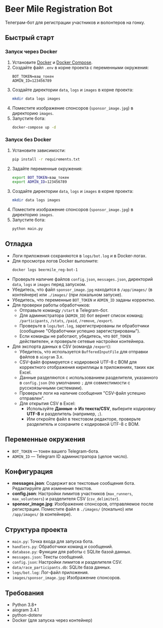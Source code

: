 # Beer Mile Registration Bot

Телеграм-бот для регистрации участников и волонтеров на гонку.

## Быстрый старт

### Запуск через Docker
1. Установите [Docker](https://docs.docker.com/get-docker/) и [Docker Compose](https://docs.docker.com/compose/install/).
2. Создайте файл `.env` в корне проекта с переменными окружения:
   ```env
   BOT_TOKEN=ваш_токен
   ADMIN_ID=123456789
   ```
3. Создайте директории `data`, `logs` и `images` в корне проекта:
   ```bash
   mkdir data logs images
   ```
4. Поместите изображение спонсоров (`sponsor_image.jpg`) в директорию `images`.
5. Запустите бота:
   ```bash
   docker-compose up -d
   ```

### Запуск без Docker
1. Установите зависимости:
   ```bash
   pip install -r requirements.txt
   ```
2. Задайте переменные окружения:
   ```bash
   export BOT_TOKEN=ваш_токен
   export ADMIN_ID=123456789
   ```
3. Создайте директории `data`, `logs` и `images` в корне проекта:
   ```bash
   mkdir data logs images
   ```
4. Поместите изображение спонсоров (`sponsor_image.jpg`) в директорию `images`.
5. Запустите бота:
   ```bash
   python main.py
   ```

## Отладка
- Логи приложения сохраняются в `logs/bot.log` и в Docker-логах.
- Для просмотра логов Docker выполните:
  ```bash
  docker logs beermile_reg-bot-1
  ```
- Проверьте наличие файлов `config.json`, `messages.json`, директорий `data`, `logs` и `images` перед запуском.
- Убедитесь, что файл `sponsor_image.jpg` находится в `/app/images/` (в контейнере) или `./images/` (при локальном запуске).
- Убедитесь, что переменные `BOT_TOKEN` и `ADMIN_ID` заданы корректно.
- Для проверки работы обработчиков:
  - Отправьте команду `/start` в Telegram-бот.
  - Для администратора (`ADMIN_ID`) бот вернет список команд: `/participants`, `/stats`, `/paid`, `/remove`, `/export`.
  - Проверьте в `logs/bot.log`, зарегистрированы ли обработчики (сообщение "Обработчики успешно зарегистрированы").
  - Если команды не работают, убедитесь, что `BOT_TOKEN` действителен, и проверьте сетевые настройки контейнера.
- Для экспорта данных в CSV (команда `/export`):
  - Убедитесь, что используется `BufferedInputFile` для отправки файлов в `aiogram` 3.x.
  - CSV-файл формируется с кодировкой UTF-8 с BOM для корректного отображения кириллицы в приложениях, таких как Excel.
  - Данные разделяются с использованием разделителя, указанного в `config.json` (по умолчанию `;` для совместимости с русскоязычными системами).
  - Проверьте логи на наличие сообщения "CSV-файл успешно отправлен".
  - Для открытия CSV в Excel:
    - Используйте **Данные -> Из текста/CSV**, выберите кодировку **UTF-8** и разделитель (например, `;`).
    - Или откройте файл в текстовом редакторе, проверьте разделитель и сохраните с кодировкой UTF-8 с BOM.

## Переменные окружения
- `BOT_TOKEN` — токен вашего Telegram-бота.
- `ADMIN_ID` — Telegram ID администратора (целое число).

## Конфигурация
- **messages.json**: Содержит все текстовые сообщения бота. Редактируйте для изменения текстов.
- **config.json**: Настройки лимитов участников (`max_runners`, `max_volunteers`) и разделителя CSV (`csv_delimiter`).
- **sponsor_image.jpg**: Изображение спонсоров, отправляемое после регистрации. Поместите файл в `./images/` (локально) или `/app/images/` (в контейнере).

## Структура проекта
- `main.py`: Точка входа для запуска бота.
- `handlers.py`: Обработчики команд и сообщений.
- `database.py`: Функции для работы с SQLite базой данных.
- `messages.json`: Тексты сообщений.
- `config.json`: Настройки лимитов и разделителя CSV.
- `data/race_participants.db`: SQLite база данных.
- `logs/bot.log`: Лог-файл приложения.
- `images/sponsor_image.jpg`: Изображение спонсоров.

## Требования
- Python 3.8+
- aiogram 3.4.1
- python-dotenv
- Docker (для запуска через контейнер)